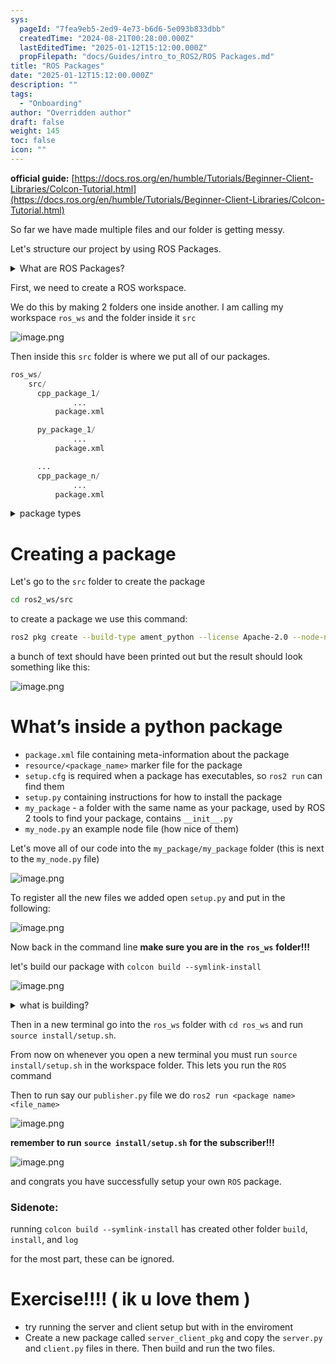 ```yaml
---
sys:
  pageId: "7fea9eb5-2ed9-4e73-b6d6-5e093b833dbb"
  createdTime: "2024-08-21T00:28:00.000Z"
  lastEditedTime: "2025-01-12T15:12:00.000Z"
  propFilepath: "docs/Guides/intro_to_ROS2/ROS Packages.md"
title: "ROS Packages"
date: "2025-01-12T15:12:00.000Z"
description: ""
tags:
  - "Onboarding"
author: "Overridden author"
draft: false
weight: 145
toc: false
icon: ""
---
```


**official guide:** [https://docs.ros.org/en/humble/Tutorials/Beginner-Client-Libraries/Colcon-Tutorial.html](https://docs.ros.org/en/humble/Tutorials/Beginner-Client-Libraries/Colcon-Tutorial.html)

So far we have made multiple files and our folder is getting messy.

Let's structure our project by using ROS Packages.

<details>

<summary>What are ROS Packages?</summary>

ROS Packages are, as the name implies, packages of code that are highly sharable between ROS developers.

They consist of a folder, `package.xml` file, and source code

```python
      cpp_package_1/
		      ... imagine much code files here ..
          package.xml
```

</details>

First, we need to create a ROS workspace.

We do this by making 2 folders one inside another. I am calling my workspace `ros_ws` and the folder inside it `src`

![image.png](https://prod-files-secure.s3.us-west-2.amazonaws.com/d518164a-d88e-44d1-a4ee-3adb3bd8bce0/70706947-fd18-4537-a67b-e12946812d31/image.png?X-Amz-Algorithm=AWS4-HMAC-SHA256&X-Amz-Content-Sha256=UNSIGNED-PAYLOAD&X-Amz-Credential=ASIAZI2LB466R3ENGENP%2F20250416%2Fus-west-2%2Fs3%2Faws4_request&X-Amz-Date=20250416T132104Z&X-Amz-Expires=3600&X-Amz-Security-Token=IQoJb3JpZ2luX2VjEL3%2F%2F%2F%2F%2F%2F%2F%2F%2F%2FwEaCXVzLXdlc3QtMiJHMEUCIDpSJKQNnU9meP2pFeR%2B71lUUZ2XTh47vzYQ3bYSsJ%2BoAiEA7SvsEpRbU0n5FpTqMmsV8hyQvgb%2FMYnFts3rLgwcmxoq%2FwMIRhAAGgw2Mzc0MjMxODM4MDUiDCQ3NAXqBjTjt4%2BfXSrcA6D7fo7gOWrTqJSFOs%2Brop%2F%2B9k8J62zeqzN6A4GmlC7VdOYm68OQz6zZph%2F%2F4%2Fr5zcq3Ft92ggMsASVz4cBRqBQQRC5oVkoLnPPi7SO%2FDqRp1GRdrjaBAFlCI2FpepL6pZQ0gL6%2BuRnlUtZv5zPngHq5WhLL5yY%2BeAgTYQTVfZppaeh9Ans%2FYdyzCLLOrF4IJu1gbmg%2FA5Y0s6m6HTvRUoIOWLg2oQ%2BRmLuE5T1aEgC0qzL7TB%2BWte8S8laDQdk5HvkKu20%2BQP6kZPIGVR5jZuWizqGC213N7%2F39jEnVcppiJ%2BE6znXi6yisf20MtA3FQHTtNtbKUXpjzi8LoPrE4HyMHPs75tt6u70hxLyjdfsgQR38y%2Fy0cqw5v6WMqzwr%2FF2QWzlbnPsOAFVPK7%2BL%2BZWFKDDg5qoEMPqYT9ewSB2LBMZk2sytnMZhn%2FL%2FLybiH%2BZxSrvO3r4NHgd6OfCLaA5Qm0GWdHWIutUtlQgIJlYoBNwmDPO7tFcJt83i8yPuoZ2Q13%2Fw5Jawlc4TuAC7EG1J0Gc%2F%2BPPPEcCk2gz56yOwRkH0XKMkMkt%2FfrKKt9pGSYKwWxVg6OBtXulmvnXHkvo4hvcZ1LCVRl3oVny2ty8OGCudj%2BXlvBIQQzkXMLvG%2Fr8GOqUBdZRyTZZUBWrmoL1UTqPaZkDZq3ViZjd%2B3WHpyixRW78pdn%2BHd2MKUkBHzRQK1k8FVZ4abmiyphldAop8qrmE0PJdAMszrDW1fm0VbEltEv5antL1SmbhRlBw5PbSD5YoTd9HHdYbatR%2BpSWI9Mg53FMWJwu4L1BnJNS6HCH5A2K9N2rYVphHPaJQaMRcrQa420eb8Kgtf9T5MZURZZmaE00WfVVe&X-Amz-Signature=4dcf9f8dbdbf8b40741d0c214b04e1e9d2de59df3bf5d9fa344b0b25edfb4c19&X-Amz-SignedHeaders=host&x-id=GetObject)

Then inside this `src` folder is where we put all of our packages.

```python
ros_ws/
    src/
      cpp_package_1/
		      ...
          package.xml

      py_package_1/
		      ...
          package.xml

      ...
      cpp_package_n/
		      ...
          package.xml

```

<details>

<summary>package types</summary>

packages can be either `C++` or python.

the intern file structure is different for each but for this guide we will stick to creating python packages

</details>

# Creating a package

Let's go to the `src` folder to create the package

```bash
cd ros2_ws/src
```

to create a package we use this command:

```bash
ros2 pkg create --build-type ament_python --license Apache-2.0 --node-name my_node my_package
```

a bunch of text should have been printed out but the result should look something like this:

![image.png](https://prod-files-secure.s3.us-west-2.amazonaws.com/d518164a-d88e-44d1-a4ee-3adb3bd8bce0/e6cf1e3f-8512-4a3e-b131-079f800bf3e8/image.png?X-Amz-Algorithm=AWS4-HMAC-SHA256&X-Amz-Content-Sha256=UNSIGNED-PAYLOAD&X-Amz-Credential=ASIAZI2LB466R3ENGENP%2F20250416%2Fus-west-2%2Fs3%2Faws4_request&X-Amz-Date=20250416T132104Z&X-Amz-Expires=3600&X-Amz-Security-Token=IQoJb3JpZ2luX2VjEL3%2F%2F%2F%2F%2F%2F%2F%2F%2F%2FwEaCXVzLXdlc3QtMiJHMEUCIDpSJKQNnU9meP2pFeR%2B71lUUZ2XTh47vzYQ3bYSsJ%2BoAiEA7SvsEpRbU0n5FpTqMmsV8hyQvgb%2FMYnFts3rLgwcmxoq%2FwMIRhAAGgw2Mzc0MjMxODM4MDUiDCQ3NAXqBjTjt4%2BfXSrcA6D7fo7gOWrTqJSFOs%2Brop%2F%2B9k8J62zeqzN6A4GmlC7VdOYm68OQz6zZph%2F%2F4%2Fr5zcq3Ft92ggMsASVz4cBRqBQQRC5oVkoLnPPi7SO%2FDqRp1GRdrjaBAFlCI2FpepL6pZQ0gL6%2BuRnlUtZv5zPngHq5WhLL5yY%2BeAgTYQTVfZppaeh9Ans%2FYdyzCLLOrF4IJu1gbmg%2FA5Y0s6m6HTvRUoIOWLg2oQ%2BRmLuE5T1aEgC0qzL7TB%2BWte8S8laDQdk5HvkKu20%2BQP6kZPIGVR5jZuWizqGC213N7%2F39jEnVcppiJ%2BE6znXi6yisf20MtA3FQHTtNtbKUXpjzi8LoPrE4HyMHPs75tt6u70hxLyjdfsgQR38y%2Fy0cqw5v6WMqzwr%2FF2QWzlbnPsOAFVPK7%2BL%2BZWFKDDg5qoEMPqYT9ewSB2LBMZk2sytnMZhn%2FL%2FLybiH%2BZxSrvO3r4NHgd6OfCLaA5Qm0GWdHWIutUtlQgIJlYoBNwmDPO7tFcJt83i8yPuoZ2Q13%2Fw5Jawlc4TuAC7EG1J0Gc%2F%2BPPPEcCk2gz56yOwRkH0XKMkMkt%2FfrKKt9pGSYKwWxVg6OBtXulmvnXHkvo4hvcZ1LCVRl3oVny2ty8OGCudj%2BXlvBIQQzkXMLvG%2Fr8GOqUBdZRyTZZUBWrmoL1UTqPaZkDZq3ViZjd%2B3WHpyixRW78pdn%2BHd2MKUkBHzRQK1k8FVZ4abmiyphldAop8qrmE0PJdAMszrDW1fm0VbEltEv5antL1SmbhRlBw5PbSD5YoTd9HHdYbatR%2BpSWI9Mg53FMWJwu4L1BnJNS6HCH5A2K9N2rYVphHPaJQaMRcrQa420eb8Kgtf9T5MZURZZmaE00WfVVe&X-Amz-Signature=ce65d304e48d9191ecaee95f26b7782f40da5a8e35d251b97c8e2944ab23c973&X-Amz-SignedHeaders=host&x-id=GetObject)

# What’s inside a python package

- `package.xml` file containing meta-information about the package
- `resource/<package_name>` marker file for the package
- `setup.cfg` is required when a package has executables, so `ros2 run` can find them
- `setup.py` containing instructions for how to install the package
- `my_package` - a folder with the same name as your package, used by ROS 2 tools to find your package, contains `__init__.py`
- `my_node.py` an example node file (how nice of them)

Let's move all of our code into the `my_package/my_package` folder (this is next to the `my_node.py` file)

![image.png](https://prod-files-secure.s3.us-west-2.amazonaws.com/d518164a-d88e-44d1-a4ee-3adb3bd8bce0/9ce58f11-0da9-4d3e-b86d-506a9685d378/image.png?X-Amz-Algorithm=AWS4-HMAC-SHA256&X-Amz-Content-Sha256=UNSIGNED-PAYLOAD&X-Amz-Credential=ASIAZI2LB466R3ENGENP%2F20250416%2Fus-west-2%2Fs3%2Faws4_request&X-Amz-Date=20250416T132104Z&X-Amz-Expires=3600&X-Amz-Security-Token=IQoJb3JpZ2luX2VjEL3%2F%2F%2F%2F%2F%2F%2F%2F%2F%2FwEaCXVzLXdlc3QtMiJHMEUCIDpSJKQNnU9meP2pFeR%2B71lUUZ2XTh47vzYQ3bYSsJ%2BoAiEA7SvsEpRbU0n5FpTqMmsV8hyQvgb%2FMYnFts3rLgwcmxoq%2FwMIRhAAGgw2Mzc0MjMxODM4MDUiDCQ3NAXqBjTjt4%2BfXSrcA6D7fo7gOWrTqJSFOs%2Brop%2F%2B9k8J62zeqzN6A4GmlC7VdOYm68OQz6zZph%2F%2F4%2Fr5zcq3Ft92ggMsASVz4cBRqBQQRC5oVkoLnPPi7SO%2FDqRp1GRdrjaBAFlCI2FpepL6pZQ0gL6%2BuRnlUtZv5zPngHq5WhLL5yY%2BeAgTYQTVfZppaeh9Ans%2FYdyzCLLOrF4IJu1gbmg%2FA5Y0s6m6HTvRUoIOWLg2oQ%2BRmLuE5T1aEgC0qzL7TB%2BWte8S8laDQdk5HvkKu20%2BQP6kZPIGVR5jZuWizqGC213N7%2F39jEnVcppiJ%2BE6znXi6yisf20MtA3FQHTtNtbKUXpjzi8LoPrE4HyMHPs75tt6u70hxLyjdfsgQR38y%2Fy0cqw5v6WMqzwr%2FF2QWzlbnPsOAFVPK7%2BL%2BZWFKDDg5qoEMPqYT9ewSB2LBMZk2sytnMZhn%2FL%2FLybiH%2BZxSrvO3r4NHgd6OfCLaA5Qm0GWdHWIutUtlQgIJlYoBNwmDPO7tFcJt83i8yPuoZ2Q13%2Fw5Jawlc4TuAC7EG1J0Gc%2F%2BPPPEcCk2gz56yOwRkH0XKMkMkt%2FfrKKt9pGSYKwWxVg6OBtXulmvnXHkvo4hvcZ1LCVRl3oVny2ty8OGCudj%2BXlvBIQQzkXMLvG%2Fr8GOqUBdZRyTZZUBWrmoL1UTqPaZkDZq3ViZjd%2B3WHpyixRW78pdn%2BHd2MKUkBHzRQK1k8FVZ4abmiyphldAop8qrmE0PJdAMszrDW1fm0VbEltEv5antL1SmbhRlBw5PbSD5YoTd9HHdYbatR%2BpSWI9Mg53FMWJwu4L1BnJNS6HCH5A2K9N2rYVphHPaJQaMRcrQa420eb8Kgtf9T5MZURZZmaE00WfVVe&X-Amz-Signature=0d249a93c4b39f1bd7610f1ed1f26fda5a110765d804cb98cd198664a0da0e63&X-Amz-SignedHeaders=host&x-id=GetObject)

To register all the new files we added open `setup.py` and put in the following:

![image.png](https://prod-files-secure.s3.us-west-2.amazonaws.com/d518164a-d88e-44d1-a4ee-3adb3bd8bce0/1cd7c262-4cae-4496-9d75-c178537d24a2/image.png?X-Amz-Algorithm=AWS4-HMAC-SHA256&X-Amz-Content-Sha256=UNSIGNED-PAYLOAD&X-Amz-Credential=ASIAZI2LB466R3ENGENP%2F20250416%2Fus-west-2%2Fs3%2Faws4_request&X-Amz-Date=20250416T132104Z&X-Amz-Expires=3600&X-Amz-Security-Token=IQoJb3JpZ2luX2VjEL3%2F%2F%2F%2F%2F%2F%2F%2F%2F%2FwEaCXVzLXdlc3QtMiJHMEUCIDpSJKQNnU9meP2pFeR%2B71lUUZ2XTh47vzYQ3bYSsJ%2BoAiEA7SvsEpRbU0n5FpTqMmsV8hyQvgb%2FMYnFts3rLgwcmxoq%2FwMIRhAAGgw2Mzc0MjMxODM4MDUiDCQ3NAXqBjTjt4%2BfXSrcA6D7fo7gOWrTqJSFOs%2Brop%2F%2B9k8J62zeqzN6A4GmlC7VdOYm68OQz6zZph%2F%2F4%2Fr5zcq3Ft92ggMsASVz4cBRqBQQRC5oVkoLnPPi7SO%2FDqRp1GRdrjaBAFlCI2FpepL6pZQ0gL6%2BuRnlUtZv5zPngHq5WhLL5yY%2BeAgTYQTVfZppaeh9Ans%2FYdyzCLLOrF4IJu1gbmg%2FA5Y0s6m6HTvRUoIOWLg2oQ%2BRmLuE5T1aEgC0qzL7TB%2BWte8S8laDQdk5HvkKu20%2BQP6kZPIGVR5jZuWizqGC213N7%2F39jEnVcppiJ%2BE6znXi6yisf20MtA3FQHTtNtbKUXpjzi8LoPrE4HyMHPs75tt6u70hxLyjdfsgQR38y%2Fy0cqw5v6WMqzwr%2FF2QWzlbnPsOAFVPK7%2BL%2BZWFKDDg5qoEMPqYT9ewSB2LBMZk2sytnMZhn%2FL%2FLybiH%2BZxSrvO3r4NHgd6OfCLaA5Qm0GWdHWIutUtlQgIJlYoBNwmDPO7tFcJt83i8yPuoZ2Q13%2Fw5Jawlc4TuAC7EG1J0Gc%2F%2BPPPEcCk2gz56yOwRkH0XKMkMkt%2FfrKKt9pGSYKwWxVg6OBtXulmvnXHkvo4hvcZ1LCVRl3oVny2ty8OGCudj%2BXlvBIQQzkXMLvG%2Fr8GOqUBdZRyTZZUBWrmoL1UTqPaZkDZq3ViZjd%2B3WHpyixRW78pdn%2BHd2MKUkBHzRQK1k8FVZ4abmiyphldAop8qrmE0PJdAMszrDW1fm0VbEltEv5antL1SmbhRlBw5PbSD5YoTd9HHdYbatR%2BpSWI9Mg53FMWJwu4L1BnJNS6HCH5A2K9N2rYVphHPaJQaMRcrQa420eb8Kgtf9T5MZURZZmaE00WfVVe&X-Amz-Signature=754379d60ccf260d34065f5c9b7d040d7a6d99f2f7363e5c73c3124f9217358e&X-Amz-SignedHeaders=host&x-id=GetObject)

Now back in the command line **make sure you are in the** **`ros_ws`** **folder!!!**

let's build our package with `colcon build --symlink-install`

![image.png](https://prod-files-secure.s3.us-west-2.amazonaws.com/d518164a-d88e-44d1-a4ee-3adb3bd8bce0/2f2a0d27-b173-48fd-b189-5f5c0ce65619/image.png?X-Amz-Algorithm=AWS4-HMAC-SHA256&X-Amz-Content-Sha256=UNSIGNED-PAYLOAD&X-Amz-Credential=ASIAZI2LB466R3ENGENP%2F20250416%2Fus-west-2%2Fs3%2Faws4_request&X-Amz-Date=20250416T132104Z&X-Amz-Expires=3600&X-Amz-Security-Token=IQoJb3JpZ2luX2VjEL3%2F%2F%2F%2F%2F%2F%2F%2F%2F%2FwEaCXVzLXdlc3QtMiJHMEUCIDpSJKQNnU9meP2pFeR%2B71lUUZ2XTh47vzYQ3bYSsJ%2BoAiEA7SvsEpRbU0n5FpTqMmsV8hyQvgb%2FMYnFts3rLgwcmxoq%2FwMIRhAAGgw2Mzc0MjMxODM4MDUiDCQ3NAXqBjTjt4%2BfXSrcA6D7fo7gOWrTqJSFOs%2Brop%2F%2B9k8J62zeqzN6A4GmlC7VdOYm68OQz6zZph%2F%2F4%2Fr5zcq3Ft92ggMsASVz4cBRqBQQRC5oVkoLnPPi7SO%2FDqRp1GRdrjaBAFlCI2FpepL6pZQ0gL6%2BuRnlUtZv5zPngHq5WhLL5yY%2BeAgTYQTVfZppaeh9Ans%2FYdyzCLLOrF4IJu1gbmg%2FA5Y0s6m6HTvRUoIOWLg2oQ%2BRmLuE5T1aEgC0qzL7TB%2BWte8S8laDQdk5HvkKu20%2BQP6kZPIGVR5jZuWizqGC213N7%2F39jEnVcppiJ%2BE6znXi6yisf20MtA3FQHTtNtbKUXpjzi8LoPrE4HyMHPs75tt6u70hxLyjdfsgQR38y%2Fy0cqw5v6WMqzwr%2FF2QWzlbnPsOAFVPK7%2BL%2BZWFKDDg5qoEMPqYT9ewSB2LBMZk2sytnMZhn%2FL%2FLybiH%2BZxSrvO3r4NHgd6OfCLaA5Qm0GWdHWIutUtlQgIJlYoBNwmDPO7tFcJt83i8yPuoZ2Q13%2Fw5Jawlc4TuAC7EG1J0Gc%2F%2BPPPEcCk2gz56yOwRkH0XKMkMkt%2FfrKKt9pGSYKwWxVg6OBtXulmvnXHkvo4hvcZ1LCVRl3oVny2ty8OGCudj%2BXlvBIQQzkXMLvG%2Fr8GOqUBdZRyTZZUBWrmoL1UTqPaZkDZq3ViZjd%2B3WHpyixRW78pdn%2BHd2MKUkBHzRQK1k8FVZ4abmiyphldAop8qrmE0PJdAMszrDW1fm0VbEltEv5antL1SmbhRlBw5PbSD5YoTd9HHdYbatR%2BpSWI9Mg53FMWJwu4L1BnJNS6HCH5A2K9N2rYVphHPaJQaMRcrQa420eb8Kgtf9T5MZURZZmaE00WfVVe&X-Amz-Signature=0ee0fc174e6fc50a3bfa72093f1de8981bab69fc05f1477b2a8e17f78ab26cc0&X-Amz-SignedHeaders=host&x-id=GetObject)

<details>

<summary>what is building?</summary>

if you are a CS major at Rose-Hulman you will learn the answer to this in CSSE132

but TLDR; is it combines all the code files into one program that can be run easily 

</details>

Then in a new terminal go into the `ros_ws` folder with `cd ros_ws` and run `source install/setup.sh`. 

From now on whenever you open a new terminal you must run `source install/setup.sh` in the workspace folder. This lets you run the `ROS` command

Then to run say our `publisher.py` file we do `ros2 run <package name> <file_name>`

![image.png](https://prod-files-secure.s3.us-west-2.amazonaws.com/d518164a-d88e-44d1-a4ee-3adb3bd8bce0/4f4b1219-3a44-4632-aa0a-ce3471699f59/image.png?X-Amz-Algorithm=AWS4-HMAC-SHA256&X-Amz-Content-Sha256=UNSIGNED-PAYLOAD&X-Amz-Credential=ASIAZI2LB466R3ENGENP%2F20250416%2Fus-west-2%2Fs3%2Faws4_request&X-Amz-Date=20250416T132104Z&X-Amz-Expires=3600&X-Amz-Security-Token=IQoJb3JpZ2luX2VjEL3%2F%2F%2F%2F%2F%2F%2F%2F%2F%2FwEaCXVzLXdlc3QtMiJHMEUCIDpSJKQNnU9meP2pFeR%2B71lUUZ2XTh47vzYQ3bYSsJ%2BoAiEA7SvsEpRbU0n5FpTqMmsV8hyQvgb%2FMYnFts3rLgwcmxoq%2FwMIRhAAGgw2Mzc0MjMxODM4MDUiDCQ3NAXqBjTjt4%2BfXSrcA6D7fo7gOWrTqJSFOs%2Brop%2F%2B9k8J62zeqzN6A4GmlC7VdOYm68OQz6zZph%2F%2F4%2Fr5zcq3Ft92ggMsASVz4cBRqBQQRC5oVkoLnPPi7SO%2FDqRp1GRdrjaBAFlCI2FpepL6pZQ0gL6%2BuRnlUtZv5zPngHq5WhLL5yY%2BeAgTYQTVfZppaeh9Ans%2FYdyzCLLOrF4IJu1gbmg%2FA5Y0s6m6HTvRUoIOWLg2oQ%2BRmLuE5T1aEgC0qzL7TB%2BWte8S8laDQdk5HvkKu20%2BQP6kZPIGVR5jZuWizqGC213N7%2F39jEnVcppiJ%2BE6znXi6yisf20MtA3FQHTtNtbKUXpjzi8LoPrE4HyMHPs75tt6u70hxLyjdfsgQR38y%2Fy0cqw5v6WMqzwr%2FF2QWzlbnPsOAFVPK7%2BL%2BZWFKDDg5qoEMPqYT9ewSB2LBMZk2sytnMZhn%2FL%2FLybiH%2BZxSrvO3r4NHgd6OfCLaA5Qm0GWdHWIutUtlQgIJlYoBNwmDPO7tFcJt83i8yPuoZ2Q13%2Fw5Jawlc4TuAC7EG1J0Gc%2F%2BPPPEcCk2gz56yOwRkH0XKMkMkt%2FfrKKt9pGSYKwWxVg6OBtXulmvnXHkvo4hvcZ1LCVRl3oVny2ty8OGCudj%2BXlvBIQQzkXMLvG%2Fr8GOqUBdZRyTZZUBWrmoL1UTqPaZkDZq3ViZjd%2B3WHpyixRW78pdn%2BHd2MKUkBHzRQK1k8FVZ4abmiyphldAop8qrmE0PJdAMszrDW1fm0VbEltEv5antL1SmbhRlBw5PbSD5YoTd9HHdYbatR%2BpSWI9Mg53FMWJwu4L1BnJNS6HCH5A2K9N2rYVphHPaJQaMRcrQa420eb8Kgtf9T5MZURZZmaE00WfVVe&X-Amz-Signature=f28be0be4d7ce1890cb224ab01c02591f3448312b77a7414290bbdf786b60453&X-Amz-SignedHeaders=host&x-id=GetObject)

**remember to run** **`source install/setup.sh`** **for the subscriber!!!**

![image.png](https://prod-files-secure.s3.us-west-2.amazonaws.com/d518164a-d88e-44d1-a4ee-3adb3bd8bce0/02121119-dad4-49ec-8356-c956108b4243/image.png?X-Amz-Algorithm=AWS4-HMAC-SHA256&X-Amz-Content-Sha256=UNSIGNED-PAYLOAD&X-Amz-Credential=ASIAZI2LB466R3ENGENP%2F20250416%2Fus-west-2%2Fs3%2Faws4_request&X-Amz-Date=20250416T132104Z&X-Amz-Expires=3600&X-Amz-Security-Token=IQoJb3JpZ2luX2VjEL3%2F%2F%2F%2F%2F%2F%2F%2F%2F%2FwEaCXVzLXdlc3QtMiJHMEUCIDpSJKQNnU9meP2pFeR%2B71lUUZ2XTh47vzYQ3bYSsJ%2BoAiEA7SvsEpRbU0n5FpTqMmsV8hyQvgb%2FMYnFts3rLgwcmxoq%2FwMIRhAAGgw2Mzc0MjMxODM4MDUiDCQ3NAXqBjTjt4%2BfXSrcA6D7fo7gOWrTqJSFOs%2Brop%2F%2B9k8J62zeqzN6A4GmlC7VdOYm68OQz6zZph%2F%2F4%2Fr5zcq3Ft92ggMsASVz4cBRqBQQRC5oVkoLnPPi7SO%2FDqRp1GRdrjaBAFlCI2FpepL6pZQ0gL6%2BuRnlUtZv5zPngHq5WhLL5yY%2BeAgTYQTVfZppaeh9Ans%2FYdyzCLLOrF4IJu1gbmg%2FA5Y0s6m6HTvRUoIOWLg2oQ%2BRmLuE5T1aEgC0qzL7TB%2BWte8S8laDQdk5HvkKu20%2BQP6kZPIGVR5jZuWizqGC213N7%2F39jEnVcppiJ%2BE6znXi6yisf20MtA3FQHTtNtbKUXpjzi8LoPrE4HyMHPs75tt6u70hxLyjdfsgQR38y%2Fy0cqw5v6WMqzwr%2FF2QWzlbnPsOAFVPK7%2BL%2BZWFKDDg5qoEMPqYT9ewSB2LBMZk2sytnMZhn%2FL%2FLybiH%2BZxSrvO3r4NHgd6OfCLaA5Qm0GWdHWIutUtlQgIJlYoBNwmDPO7tFcJt83i8yPuoZ2Q13%2Fw5Jawlc4TuAC7EG1J0Gc%2F%2BPPPEcCk2gz56yOwRkH0XKMkMkt%2FfrKKt9pGSYKwWxVg6OBtXulmvnXHkvo4hvcZ1LCVRl3oVny2ty8OGCudj%2BXlvBIQQzkXMLvG%2Fr8GOqUBdZRyTZZUBWrmoL1UTqPaZkDZq3ViZjd%2B3WHpyixRW78pdn%2BHd2MKUkBHzRQK1k8FVZ4abmiyphldAop8qrmE0PJdAMszrDW1fm0VbEltEv5antL1SmbhRlBw5PbSD5YoTd9HHdYbatR%2BpSWI9Mg53FMWJwu4L1BnJNS6HCH5A2K9N2rYVphHPaJQaMRcrQa420eb8Kgtf9T5MZURZZmaE00WfVVe&X-Amz-Signature=f9e8822f448d0b50efa89917560bce3e35b1ad524411512d1abab71120e3c48c&X-Amz-SignedHeaders=host&x-id=GetObject)

and congrats you have successfully setup your own `ROS` package.

### Sidenote:

running `colcon build --symlink-install` has created other folder `build`, `install`, and `log`

for the most part, these can be ignored.

# Exercise!!!! ( ik u love them )

- try running the server and client setup but with in the enviroment
- Create a new package called `server_client_pkg` and copy the `server.py` and `client.py` files in there. Then build and run the two files.
